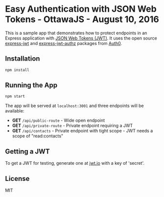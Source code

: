 # Easy Authentication with JSON Web Tokens - OttawaJS - August 10, 2016

This is a sample app that demonstrates how to protect endpoints in an Express application with [JSON Web Tokens (JWT)](https://jwt.io/introduction). It uses the open source [express-jwt](https://github.com/auth0/express-jwt) and [express-jwt-authz](https://github.com/auth0/express-jwt-authz) packages from [Auth0](https://auth0.com/signup).

## Installation

```bash
npm install
```

## Running the App

```bash
npm start
```

The app will be served at `localhost:3001` and three endpoints will be available:

* **GET** `/api/public-route` - Wide open endpoint
* **GET** `/api/private-route` - Private endpoint requiring a JWT
* **GET** `/api/contacts` - Private endpoint with tight scope - JWT needs a scope of "read:contacts"

## Getting a JWT
To get a JWT for testing, generate one at [jwt.io](https://jwt.io) with a key of 'secret'.

## License
MIT